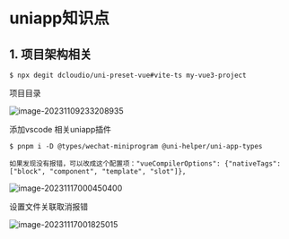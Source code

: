 # uniapp知识点

## 1. 项目架构相关

```shell
$ npx degit dcloudio/uni-preset-vue#vite-ts my-vue3-project
```

项目目录

![image-20231109233208935](https://cdn.fengxianhub.top/resources-master/image-20231109233208935.png)

添加vscode 相关uniapp插件

```shell
$ pnpm i -D @types/wechat-miniprogram @uni-helper/uni-app-types

如果发现没有报错，可以改成这个配置项："vueCompilerOptions": {"nativeTags": ["block", "component", "template", "slot"]},
```

![image-20231117000450400](https://cdn.fengxianhub.top/resources-master/image-20231117000450400.png)

设置文件关联取消报错

![image-20231117001825015](https://cdn.fengxianhub.top/resources-master/image-20231117001825015.png)
